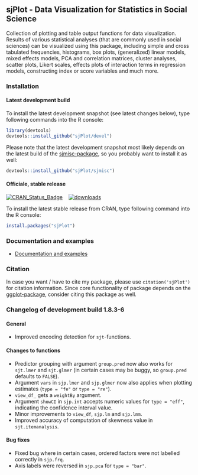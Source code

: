 sjPlot - Data Visualization for Statistics in Social Science
------------------------------------------------------------------------------
Collection of plotting and table output functions for data visualization. Results of various statistical analyses (that are commonly used in social sciences) can be visualized using this package, including simple and cross tabulated frequencies, histograms, box plots, (generalized) linear models, mixed effects models, PCA and correlation matrices, cluster analyses, scatter plots, Likert scales, effects plots of interaction terms in regression models, constructing index or score variables and much more.


### Installation

#### Latest development build

To install the latest development snapshot (see latest changes below), type following commands into the R console:

```r
library(devtools)
devtools::install_github("sjPlot/devel")
```

Please note that the latest development snapshot most likely depends on the latest build of the [sjmisc-package](https://github.com/sjPlot/sjmisc), so you probably want to install it as well:

```r
devtools::install_github("sjPlot/sjmisc")
```

#### Officiale, stable release
[![CRAN_Status_Badge](http://www.r-pkg.org/badges/version/sjPlot)](http://cran.r-project.org/package=sjPlot) 
&#160;&#160;
[![downloads](http://cranlogs.r-pkg.org/badges/sjPlot)](http://cranlogs.r-pkg.org/)

To install the latest stable release from CRAN, type following command into the R console:

```r
install.packages("sjPlot")
```

### Documentation and examples

- [Documentation and examples](http://www.strengejacke.de/sjPlot/)


### Citation

In case you want / have to cite my package, please use `citation('sjPlot')` for citation information. Since core functionality of package depends on the [ggplot-package](http://cran.r-project.org/package=ggplot2), consider citing this package as well.

### Changelog of development build 1.8.3-6

#### General
* Improved encoding detection for `sjt`-functions.

#### Changes to functions
* Predictor grouping with argument `group.pred` now also works for `sjt.lmer` and `sjt.glmer` (in certain cases may be buggy, so `group.pred` defaults to `FALSE`).
* Argument `vars` in `sjp.lmer` and `sjp.glmer` now also applies when plotting estimates (`type = "fe"` or `type = "re"`).
* `view_df_` gets a `weightBy` argument.
* Argument `showCI` in `sjp.int` accepts numeric values for `type = "eff"`,  indicating the confidence interval value.
* Minor improvements to `view_df`, `sjp.lm` and `sjp.lmm`.
* Improved accuracy of computation of skewness value in `sjt.itemanalysis`.

#### Bug fixes
* Fixed bug where in certain cases, ordered factors were not labelled correctly in `sjp.frq`.
* Axis labels were reversed in `sjp.pca` for `type = "bar"`.
